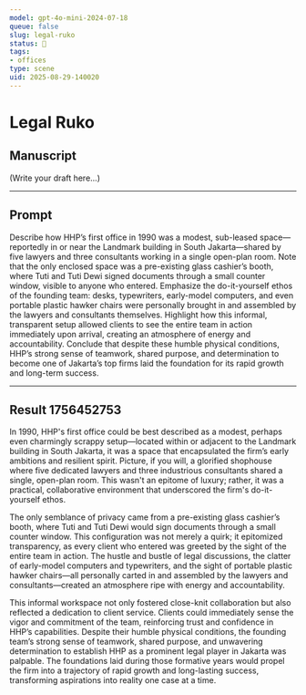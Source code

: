 ```yaml
---
model: gpt-4o-mini-2024-07-18
queue: false
slug: legal-ruko
status: 🤖
tags:
- offices
type: scene
uid: 2025-08-29-140020
---
```


# Legal Ruko

## Manuscript

(Write your draft here...)

---

## Prompt

Describe how HHP’s first office in 1990 was a modest, sub-leased space—reportedly in or near the Landmark building in South Jakarta—shared by five lawyers and three consultants working in a single open-plan room.
Note that the only enclosed space was a pre-existing glass cashier’s booth, where Tuti and Tuti Dewi signed documents through a small counter window, visible to anyone who entered.
Emphasize the do-it-yourself ethos of the founding team: desks, typewriters, early-model computers, and even portable plastic hawker chairs were personally brought in and assembled by the lawyers and consultants themselves.
Highlight how this informal, transparent setup allowed clients to see the entire team in action immediately upon arrival, creating an atmosphere of energy and accountability.
Conclude that despite these humble physical conditions, HHP’s strong sense of teamwork, shared purpose, and determination to become one of Jakarta’s top firms laid the foundation for its rapid growth and long-term success.

---

## Result 1756452753

In 1990, HHP's first office could be best described as a modest, perhaps even charmingly scrappy setup—located within or adjacent to the Landmark building in South Jakarta, it was a space that encapsulated the firm’s early ambitions and resilient spirit. Picture, if you will, a glorified shophouse where five dedicated lawyers and three industrious consultants shared a single, open-plan room. This wasn't an epitome of luxury; rather, it was a practical, collaborative environment that underscored the firm's do-it-yourself ethos. 

The only semblance of privacy came from a pre-existing glass cashier’s booth, where Tuti and Tuti Dewi would sign documents through a small counter window. This configuration was not merely a quirk; it epitomized transparency, as every client who entered was greeted by the sight of the entire team in action. The hustle and bustle of legal discussions, the clatter of early-model computers and typewriters, and the sight of portable plastic hawker chairs—all personally carted in and assembled by the lawyers and consultants—created an atmosphere ripe with energy and accountability.

This informal workspace not only fostered close-knit collaboration but also reflected a dedication to client service. Clients could immediately sense the vigor and commitment of the team, reinforcing trust and confidence in HHP’s capabilities. Despite their humble physical conditions, the founding team’s strong sense of teamwork, shared purpose, and unwavering determination to establish HHP as a prominent legal player in Jakarta was palpable. The foundations laid during those formative years would propel the firm into a trajectory of rapid growth and long-lasting success, transforming aspirations into reality one case at a time.